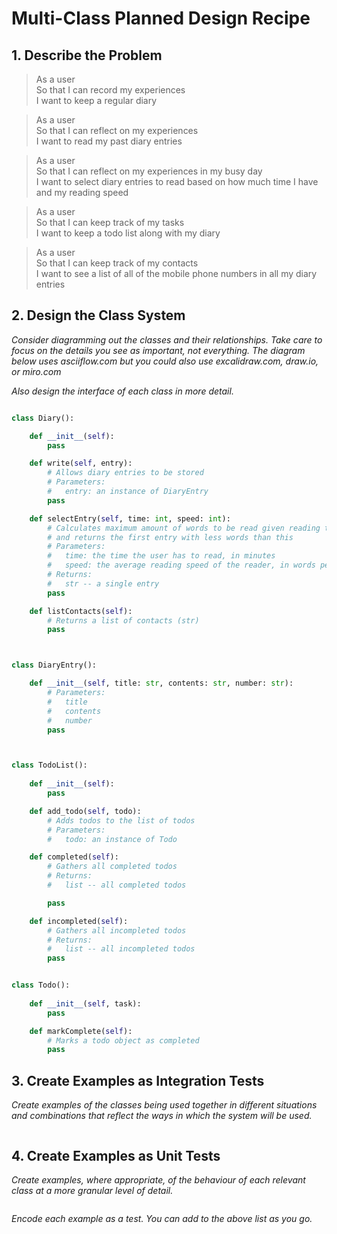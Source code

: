 # Multi-Class Planned Design Recipe

## 1. Describe the Problem

> As a user  
> So that I can record my experiences  
> I want to keep a regular diary

> As a user  
> So that I can reflect on my experiences  
> I want to read my past diary entries 

> As a user  
> So that I can reflect on my experiences in my busy day  
> I want to select diary entries to read based on how much time I have and my
> reading speed

> As a user  
> So that I can keep track of my tasks  
> I want to keep a todo list along with my diary

> As a user  
> So that I can keep track of my contacts  
> I want to see a list of all of the mobile phone numbers in all my diary
> entries

## 2. Design the Class System

_Consider diagramming out the classes and their relationships. Take care to
focus on the details you see as important, not everything. The diagram below
uses asciiflow.com but you could also use excalidraw.com, draw.io, or miro.com_

_Also design the interface of each class in more detail._

```python

class Diary():

    def __init__(self):
        pass

    def write(self, entry):
        # Allows diary entries to be stored
        # Parameters:
        #   entry: an instance of DiaryEntry
        pass

    def selectEntry(self, time: int, speed: int):
        # Calculates maximum amount of words to be read given reading time & speed,
        # and returns the first entry with less words than this
        # Parameters:
        #   time: the time the user has to read, in minutes
        #   speed: the average reading speed of the reader, in words per minute
        # Returns: 
        #   str -- a single entry
        pass

    def listContacts(self):
        # Returns a list of contacts (str)
        pass



class DiaryEntry():

    def __init__(self, title: str, contents: str, number: str):
        # Parameters:
        #   title
        #   contents
        #   number
        pass



class TodoList():
    
    def __init__(self):
        pass

    def add_todo(self, todo):
        # Adds todos to the list of todos
        # Parameters:
        #   todo: an instance of Todo

    def completed(self):
        # Gathers all completed todos
        # Returns:
        #   list -- all completed todos

        pass

    def incompleted(self):
        # Gathers all incompleted todos
        # Returns:
        #   list -- all incompleted todos
        pass


class Todo():
    
    def __init__(self, task):
        pass

    def markComplete(self):
        # Marks a todo object as completed
        pass
```

## 3. Create Examples as Integration Tests

_Create examples of the classes being used together in different situations and
combinations that reflect the ways in which the system will be used._

```python

```

## 4. Create Examples as Unit Tests

_Create examples, where appropriate, of the behaviour of each relevant class at
a more granular level of detail._

```python

```

_Encode each example as a test. You can add to the above list as you go._